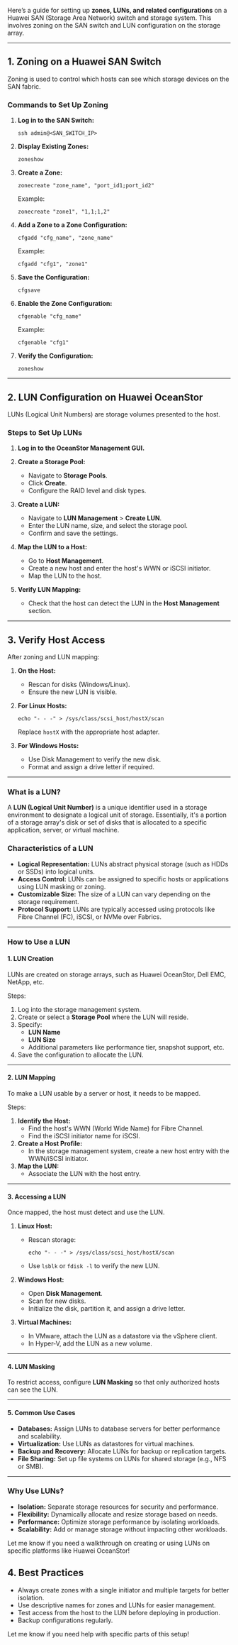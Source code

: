 Here’s a guide for setting up **zones, LUNs, and related configurations** on a Huawei SAN (Storage Area Network) switch and storage system. This involves zoning on the SAN switch and LUN configuration on the storage array.

---

## **1. Zoning on a Huawei SAN Switch**

Zoning is used to control which hosts can see which storage devices on the SAN fabric.

### **Commands to Set Up Zoning**
1. **Log in to the SAN Switch:**
   ```
   ssh admin@<SAN_SWITCH_IP>
   ```

2. **Display Existing Zones:**
   ```
   zoneshow
   ```

3. **Create a Zone:**
   ```
   zonecreate "zone_name", "port_id1;port_id2"
   ```
   Example:
   ```
   zonecreate "zone1", "1,1;1,2"
   ```

4. **Add a Zone to a Zone Configuration:**
   ```
   cfgadd "cfg_name", "zone_name"
   ```
   Example:
   ```
   cfgadd "cfg1", "zone1"
   ```

5. **Save the Configuration:**
   ```
   cfgsave
   ```

6. **Enable the Zone Configuration:**
   ```
   cfgenable "cfg_name"
   ```
   Example:
   ```
   cfgenable "cfg1"
   ```

7. **Verify the Configuration:**
   ```
   zoneshow
   ```

---

## **2. LUN Configuration on Huawei OceanStor**

LUNs (Logical Unit Numbers) are storage volumes presented to the host.

### **Steps to Set Up LUNs**
1. **Log in to the OceanStor Management GUI.**

2. **Create a Storage Pool:**
   - Navigate to **Storage Pools**.
   - Click **Create**.
   - Configure the RAID level and disk types.

3. **Create a LUN:**
   - Navigate to **LUN Management** > **Create LUN**.
   - Enter the LUN name, size, and select the storage pool.
   - Confirm and save the settings.

4. **Map the LUN to a Host:**
   - Go to **Host Management**.
   - Create a new host and enter the host's WWN or iSCSI initiator.
   - Map the LUN to the host.

5. **Verify LUN Mapping:**
   - Check that the host can detect the LUN in the **Host Management** section.

---

## **3. Verify Host Access**

After zoning and LUN mapping:
1. **On the Host:**
   - Rescan for disks (Windows/Linux).
   - Ensure the new LUN is visible.

2. **For Linux Hosts:**
   ```
   echo "- - -" > /sys/class/scsi_host/hostX/scan
   ```
   Replace `hostX` with the appropriate host adapter.

3. **For Windows Hosts:**
   - Use Disk Management to verify the new disk.
   - Format and assign a drive letter if required.

---

### **What is a LUN?**

A **LUN (Logical Unit Number)** is a unique identifier used in a storage environment to designate a logical unit of storage. Essentially, it's a portion of a storage array's disk or set of disks that is allocated to a specific application, server, or virtual machine. 

### **Characteristics of a LUN**
- **Logical Representation:** LUNs abstract physical storage (such as HDDs or SSDs) into logical units.
- **Access Control:** LUNs can be assigned to specific hosts or applications using LUN masking or zoning.
- **Customizable Size:** The size of a LUN can vary depending on the storage requirement.
- **Protocol Support:** LUNs are typically accessed using protocols like Fibre Channel (FC), iSCSI, or NVMe over Fabrics.

---

### **How to Use a LUN**

#### **1. LUN Creation**
LUNs are created on storage arrays, such as Huawei OceanStor, Dell EMC, NetApp, etc.

Steps:
1. Log into the storage management system.
2. Create or select a **Storage Pool** where the LUN will reside.
3. Specify:
   - **LUN Name**
   - **LUN Size**
   - Additional parameters like performance tier, snapshot support, etc.
4. Save the configuration to allocate the LUN.

---

#### **2. LUN Mapping**
To make a LUN usable by a server or host, it needs to be mapped.

Steps:
1. **Identify the Host:**
   - Find the host's WWN (World Wide Name) for Fibre Channel.
   - Find the iSCSI initiator name for iSCSI.
2. **Create a Host Profile:**
   - In the storage management system, create a new host entry with the WWN/iSCSI initiator.
3. **Map the LUN:**
   - Associate the LUN with the host entry.

---

#### **3. Accessing a LUN**
Once mapped, the host must detect and use the LUN.

1. **Linux Host:**
   - Rescan storage:
     ```
     echo "- - -" > /sys/class/scsi_host/hostX/scan
     ```
   - Use `lsblk` or `fdisk -l` to verify the new LUN.

2. **Windows Host:**
   - Open **Disk Management**.
   - Scan for new disks.
   - Initialize the disk, partition it, and assign a drive letter.

3. **Virtual Machines:**
   - In VMware, attach the LUN as a datastore via the vSphere client.
   - In Hyper-V, add the LUN as a new volume.

---

#### **4. LUN Masking**
To restrict access, configure **LUN Masking** so that only authorized hosts can see the LUN.

---

#### **5. Common Use Cases**
- **Databases:** Assign LUNs to database servers for better performance and scalability.
- **Virtualization:** Use LUNs as datastores for virtual machines.
- **Backup and Recovery:** Allocate LUNs for backup or replication targets.
- **File Sharing:** Set up file systems on LUNs for shared storage (e.g., NFS or SMB).

---

### **Why Use LUNs?**
- **Isolation:** Separate storage resources for security and performance.
- **Flexibility:** Dynamically allocate and resize storage based on needs.
- **Performance:** Optimize storage performance by isolating workloads.
- **Scalability:** Add or manage storage without impacting other workloads.

Let me know if you need a walkthrough on creating or using LUNs on specific platforms like Huawei OceanStor!


## **4. Best Practices**
- Always create zones with a single initiator and multiple targets for better isolation.
- Use descriptive names for zones and LUNs for easier management.
- Test access from the host to the LUN before deploying in production.
- Backup configurations regularly.

Let me know if you need help with specific parts of this setup!
